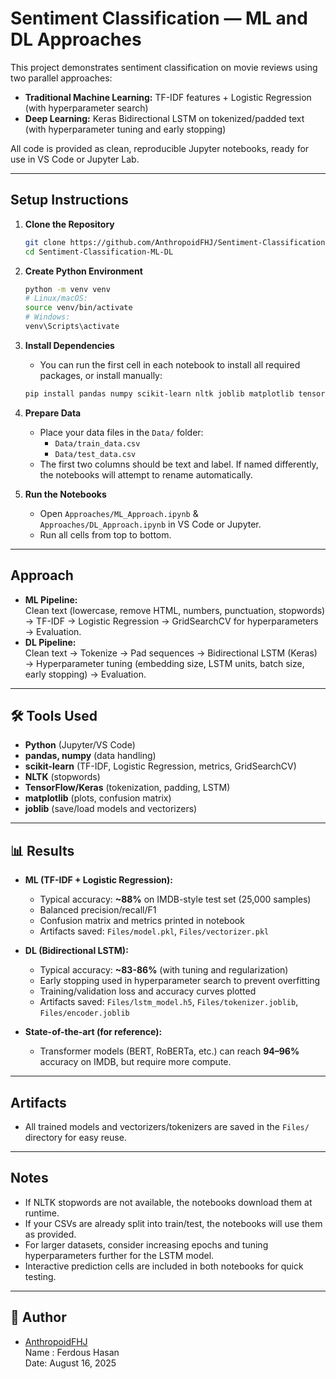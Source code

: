 # Sentiment Classification — ML and DL Approaches

This project demonstrates sentiment classification on movie reviews using two parallel approaches:
- **Traditional Machine Learning:** TF-IDF features + Logistic Regression (with hyperparameter search)
- **Deep Learning:** Keras Bidirectional LSTM on tokenized/padded text (with hyperparameter tuning and early stopping)

All code is provided as clean, reproducible Jupyter notebooks, ready for use in VS Code or Jupyter Lab.

---

## Setup Instructions

1. **Clone the Repository**
    ```bash
    git clone https://github.com/AnthropoidFHJ/Sentiment-Classification-ML-DL
    cd Sentiment-Classification-ML-DL
    ```

2. **Create Python Environment**
    ```bash
    python -m venv venv
    # Linux/macOS:
    source venv/bin/activate
    # Windows:
    venv\Scripts\activate
    ```

3. **Install Dependencies**
    - You can run the first cell in each notebook to install all required packages, or install manually:
    ```bash
    pip install pandas numpy scikit-learn nltk joblib matplotlib tensorflow
    ```

4. **Prepare Data**
    - Place your data files in the `Data/` folder:
        - `Data/train_data.csv`
        - `Data/test_data.csv`
    - The first two columns should be text and label. If named differently, the notebooks will attempt to rename automatically.

5. **Run the Notebooks**
    - Open `Approaches/ML_Approach.ipynb` & `Approaches/DL_Approach.ipynb` in VS Code or Jupyter.
    - Run all cells from top to bottom.

---

## Approach

- **ML Pipeline:**  
  Clean text (lowercase, remove HTML, numbers, punctuation, stopwords) → TF-IDF → Logistic Regression → GridSearchCV for hyperparameters → Evaluation.
- **DL Pipeline:**  
  Clean text → Tokenize → Pad sequences → Bidirectional LSTM (Keras) → Hyperparameter tuning (embedding size, LSTM units, batch size, early stopping) → Evaluation.

---

## 🛠️ Tools Used

- **Python** (Jupyter/VS Code)
- **pandas, numpy** (data handling)
- **scikit-learn** (TF-IDF, Logistic Regression, metrics, GridSearchCV)
- **NLTK** (stopwords)
- **TensorFlow/Keras** (tokenization, padding, LSTM)
- **matplotlib** (plots, confusion matrix)
- **joblib** (save/load models and vectorizers)

---

## 📊 Results

- **ML (TF-IDF + Logistic Regression):**
    - Typical accuracy: **~88%** on IMDB-style test set (25,000 samples)
    - Balanced precision/recall/F1
    - Confusion matrix and metrics printed in notebook
    - Artifacts saved: `Files/model.pkl`, `Files/vectorizer.pkl`

- **DL (Bidirectional LSTM):**
    - Typical accuracy: **~83-86%** (with tuning and regularization)
    - Early stopping used in hyperparameter search to prevent overfitting
    - Training/validation loss and accuracy curves plotted
    - Artifacts saved: `Files/lstm_model.h5`, `Files/tokenizer.joblib`, `Files/encoder.joblib`

- **State-of-the-art (for reference):**
    - Transformer models (BERT, RoBERTa, etc.) can reach **94–96%** accuracy on IMDB, but require more compute.

---

## Artifacts

- All trained models and vectorizers/tokenizers are saved in the `Files/` directory for easy reuse.

---

## Notes

- If NLTK stopwords are not available, the notebooks download them at runtime.
- If your CSVs are already split into train/test, the notebooks will use them as provided.
- For larger datasets, consider increasing epochs and tuning hyperparameters further for the LSTM model.
- Interactive prediction cells are included in both notebooks for quick testing.

---

## 👤 Author

- [AnthropoidFHJ](https://github.com/AnthropoidFHJ)  
Name : Ferdous Hasan  
Date: August 16, 2025